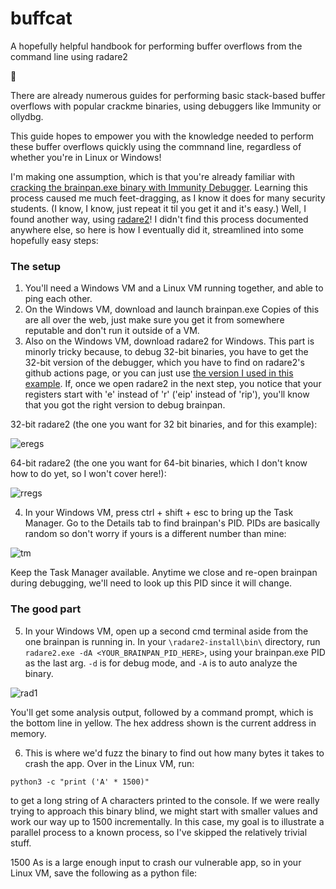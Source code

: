 # buffcat
A hopefully helpful handbook for performing buffer overflows from the command line using radare2

🐅

There are already numerous guides for performing basic stack-based buffer overflows with popular crackme binaries, using debuggers like Immunity or ollydbg.

This guide hopes to empower you with the knowledge needed to perform these buffer overflows quickly using the commnand line, regardless of whether you're in Linux or Windows!

  I'm making one assumption, which is that you're already familiar with [cracking the brainpan.exe binary with Immunity Debugger](https://assume-breach.medium.com/oscp-prep-buffer-overflows-made-super-easy-with-the-brainpan-1-vm-e5ccaf7d3f0c). Learning this process caused me much feet-dragging, as I know it does for many security students. (I know, I know, just repeat it til you get it and it's easy.) Well, I found another way, using [radare2](https://github.com/radareorg/radare2)! I didn't find this process documented anywhere else, so here is how I eventually did it, streamlined into some hopefully easy steps:

### The setup
1) You'll need a Windows VM and a Linux VM running together, and able to ping each other.
2) On the Windows VM, download and launch brainpan.exe Copies of this are all over the web, just make sure you get it from somewhere reputable and don't run it outside of a VM.
3) Also on the Windows VM, download radare2 for Windows. This part is minorly tricky because, to debug 32-bit binaries, you have to get the 32-bit version of the debugger, which you have to find on radare2's github actions page, or you can just use [the version I used in this example](https://github.com/radareorg/radare2/files/6617618/radare2-install.zip). If, once we open radare2 in the next step, you notice that your registers start with 'e' instead of 'r' ('eip' instead of 'rip'), you'll know that you got the right version to debug brainpan.

32-bit radare2 (the one you want for 32 bit binaries, and for this example):

![eregs](https://user-images.githubusercontent.com/5056836/121236365-1a0f8e80-c853-11eb-89f1-aa1cb7ae32fd.PNG)

64-bit radare2 (the one you want for 64-bit binaries, which I don't know how to do yet, so I won't cover here!):

![rregs](https://user-images.githubusercontent.com/5056836/121236629-678bfb80-c853-11eb-94ed-72fcfe7f3814.PNG)

4) In your Windows VM, press ctrl + shift + esc to bring up the Task Manager. Go to the Details tab to find brainpan's PID. PIDs are basically random so don't worry if yours is a different number than mine:

![tm](https://user-images.githubusercontent.com/5056836/121237591-732bf200-c854-11eb-99be-9b8cd28552c3.PNG)

Keep the Task Manager available. Anytime we close and re-open brainpan during debugging, we'll need to look up this PID since it will change.

### The good part

5) In your Windows VM, open up a second cmd terminal aside from the one brainpan is running in. In your `\radare2-install\bin\` directory, run `radare2.exe -dA <YOUR_BRAINPAN_PID_HERE>`, using your brainpan.exe PID as the last arg. `-d` is for debug mode, and `-A` is to auto analyze the binary.

![rad1](https://user-images.githubusercontent.com/5056836/121239756-e33b7780-c856-11eb-932d-f76177bdfc54.PNG)

You'll get some analysis output, followed by a command prompt, which is the bottom line in yellow. The hex address shown is the current address in memory. 

6) This is where we'd fuzz the binary to find out how many bytes it takes to crash the app. Over in the Linux VM, run:

`python3 -c "print ('A' * 1500)"`

to get a long string of A characters printed to the console. If we were really trying to approach this binary blind, we might start with smaller values and work our way up to 1500 incrementally. In this case, my goal is to illustrate a parallel process to a known process, so I've skipped the relatively trivial stuff.

1500 As is a large enough input to crash our vulnerable app, so in your Linux VM, save the following as a python file:

```


```
